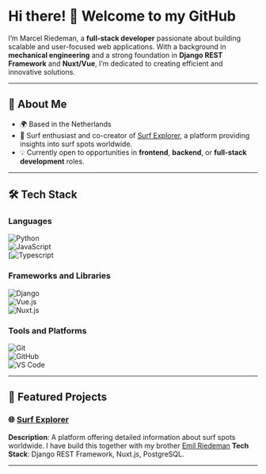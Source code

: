 # Hi there! 👋 Welcome to my GitHub  

I’m Marcel Riedeman, a **full-stack developer** passionate about building scalable and user-focused web applications. With a background in **mechanical engineering** and a strong foundation in **Django REST Framework** and **Nuxt/Vue**, I’m dedicated to creating efficient and innovative solutions.  

---

## 🚀 About Me  
- 🌍 Based in the Netherlands
- 🌊 Surf enthusiast and co-creator of [Surf Explorer](https://www.surf-explorer.com/), a platform providing insights into surf spots worldwide.  
- 💡 Currently open to opportunities in **frontend**, **backend**, or **full-stack development** roles.  

---

## 🛠️ Tech Stack  
### **Languages**  
![Python](https://img.shields.io/badge/Python-3776AB?style=for-the-badge&logo=python&logoColor=white)  
![JavaScript](https://img.shields.io/badge/JavaScript-F7DF1E?style=for-the-badge&logo=javascript&logoColor=black)  
[![Typescript](https://img.shields.io/badge/TypeScript-3178C6?style=for-the-badge&logo=typescript&logoColor=white)


### **Frameworks and Libraries**  
![Django](https://img.shields.io/badge/Django-092E20?style=for-the-badge&logo=django&logoColor=white)  
![Vue.js](https://img.shields.io/badge/Vue.js-4FC08D?style=for-the-badge&logo=vue.js&logoColor=white)  
![Nuxt.js](https://img.shields.io/badge/Nuxt.js-00C58E?style=for-the-badge&logo=nuxt.js&logoColor=white)  


### **Tools and Platforms**  
![Git](https://img.shields.io/badge/Git-F05032?style=for-the-badge&logo=git&logoColor=white)  
![GitHub](https://img.shields.io/badge/GitHub-181717?style=for-the-badge&logo=github&logoColor=white)  
![VS Code](https://img.shields.io/badge/VS%20Code-007ACC?style=for-the-badge&logo=visual-studio-code&logoColor=white)  

---

## 🌟 Featured Projects  
### 🌐 [Surf Explorer](https://www.surf-explorer.com/)  
**Description**: A platform offering detailed information about surf spots worldwide. I have build this together with my brother [Emil Riedeman](https://github.com/EmilRiedeman)
**Tech Stack**: Django REST Framework, Nuxt.js, PostgreSQL.  

---

